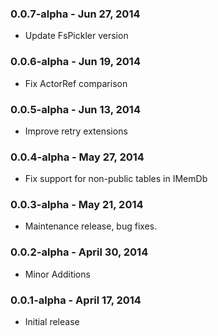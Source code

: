 ### 0.0.7-alpha - Jun 27, 2014
* Update FsPickler version

### 0.0.6-alpha - Jun 19, 2014
* Fix ActorRef comparison

### 0.0.5-alpha - Jun 13, 2014
* Improve retry extensions

### 0.0.4-alpha - May 27, 2014
* Fix support for non-public tables in IMemDb

### 0.0.3-alpha - May 21, 2014
* Maintenance release, bug fixes.

### 0.0.2-alpha - April 30, 2014
* Minor Additions

### 0.0.1-alpha - April 17, 2014
* Initial release